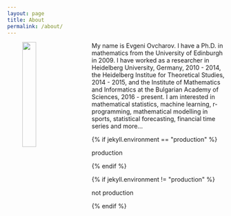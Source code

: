 ```yaml
---
layout: page
title: About
permalink: /about/
---
```


<p>
<img src="/math-blog/assets/portfolio.jpg" alt="" width="25%" align="left" hspace="35">

My name is Evgeni Ovcharov. I have a Ph.D. in mathematics from the University of Edinburgh in 2009. I have worked as a researcher in Heidelberg University, Germany, 2010 - 2014, the Heidelberg Institue for Theoretical Studies, 2014 - 2015, and the Institute of Mathematics and Informatics at the Bulgarian Academy of Sciences, 2016 - present. I am interested in mathematical statistics, machine learning, r-programming, mathematical modelling in sports, statistical forecasting, financial time series and more...
</p>

{% if jekyll.environment == "production" %}
<p> production </p>
{% endif %}

{% if jekyll.environment != "production" %}
<p> not production </p>
{% endif %}
<!--
This is the base Jekyll theme. You can find out more info about customizing your Jekyll theme, as well as basic Jekyll usage documentation at [jekyllrb.com](https://jekyllrb.com/)

You can find the source code for Minima at GitHub:
[jekyll][jekyll-organization] /
[minima](https://github.com/jekyll/minima)

You can find the source code for Jekyll at GitHub:
[jekyll][jekyll-organization] /
[jekyll](https://github.com/jekyll/jekyll)


[jekyll-organization]: https://github.com/jekyll
-->

